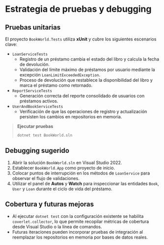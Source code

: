 # Estrategia de pruebas y debugging

## Pruebas unitarias

El proyecto `BookWorld.Tests` utiliza **xUnit** y cubre los siguientes escenarios clave:

- `LoanServiceTests`
  - Registro de un préstamo cambia el estado del libro y calcula la fecha de devolución.
  - Validación del límite máximo de préstamos por usuario mediante la excepción `LoanLimitExceededException`.
  - Proceso de devolución que restablece la disponibilidad del libro y marca el préstamo como retornado.
- `ReportServiceTests`
  - Generación correcta del reporte consolidado de usuarios con préstamos activos.
- `UserAndBookServiceTests`
  - Verificación de que las operaciones de registro y actualización persisten los cambios en repositorios en memoria.

> **Ejecutar pruebas**
>
> ```bash
> dotnet test BookWorld.sln
> ```

## Debugging sugerido

1. Abrir la solución `BookWorld.sln` en Visual Studio 2022.
2. Establecer `BookWorld.App` como proyecto de inicio.
3. Colocar puntos de interrupción en los métodos de `LoanService` para observar el flujo de validaciones.
4. Utilizar el panel de **Autos** y **Watch** para inspeccionar las entidades `Book`, `User` y `Loan` durante el ciclo de vida del préstamo.

## Cobertura y futuras mejoras

- Al ejecutar `dotnet test` con la configuración existente se habilita `coverlet.collector`, lo que permite recopilar métricas de cobertura desde Visual Studio o la línea de comandos.
- Futuras iteraciones pueden incorporar pruebas de integración al reemplazar los repositorios en memoria por bases de datos reales.
